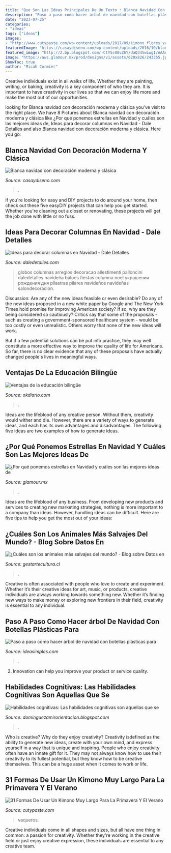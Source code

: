```yaml
---
title: "Que Son Las Ideas Principales De Un Texto : Blanca Navidad Con Decoración Moderna Y Clásica"
description: "Paso a paso como hacer árbol de navidad con botellas plásticas para"
date: "2023-07-25"
categories:
- "ideas"
tags: ["ideas"]
images:
- "http://www.cutypaste.com/wp-content/uploads/2017/09/kimono_flores_vaqueros.jpg"
featuredImage: "https://casaydiseno.com/wp-content/uploads/2016/10/blanca-navidad-decoracion-moderna-arbol-blanco-lazos-rojos.jpg"
featured_image: "http://2.bp.blogspot.com/-CtYSc08vZ6Y/UaQ345wLwgI/AAAAAAAAABE/UkUbW5cGZ3M/s320/c1.jpg"
image: "https://aws.glamour.mx/prod/designs/v1/assets/620x826/243355.jpg"
ShowToc: true
author: "Micah Cormier"
---
```



Creative individuals exist in all walks of life. Whether they are painting, writing, or baking, creativity is a key component of who they are. It is important to have creativity in our lives so that we can enjoy life more and make the most out of our opportunities.

	

		
looking for Blanca navidad con decoración moderna y clásica you've visit to the right place. We have 8 Pictures about Blanca navidad con decoración moderna y clásica like ¿Por qué ponemos estrellas en Navidad y cuáles son las mejores ideas de, Ideas para decorar columnas en Navidad - Dale Detalles and also Blanca navidad con decoración moderna y clásica. Here you go:
		
    
## Blanca Navidad Con Decoración Moderna Y Clásica

<img loading=lazy src="https://casaydiseno.com/wp-content/uploads/2016/10/blanca-navidad-decoracion-moderna-arbol-blanco-lazos-rojos.jpg" onerror="this.onerror=null;this.src='https://tse4.mm.bing.net/th?id=OIP.DDghhKryJ6hd9NVug5oWgQHaLH&amp;pid=15.1';" alt="Blanca navidad con decoración moderna y clásica">

_Source: casaydiseno.com_

>. 

	

If you're looking for easy and DIY projects to do around your home, then check out these five easyDIY projects that can help you get started. Whether you're cleaning out a closet or renovating, these projects will get the job done with little or no fuss.

    
## Ideas Para Decorar Columnas En Navidad - Dale Detalles

<img loading=lazy src="https://www.daledetalles.com/wp-content/uploads/2016/10/columna-navideña6.jpg" onerror="this.onerror=null;this.src='https://tse4.mm.bing.net/th?id=OIP.s7QfJ5lKS7LjNAXi0LRCggHaLH&amp;pid=15.1';" alt="Ideas para decorar columnas en Navidad - Dale Detalles">

_Source: daledetalles.com_

>globos columnas arreglos decoracao allestimenti palloncini daledetalles navideña baloes fiestas columna noel украшения рождения дня pilastras pilares navideños navideñas salondecoracion. 

	

Discussion: Are any of the new ideas feasible or even desirable?
Do any of the new ideas proposed in a new white paper by Google and The New York Times hold promise for improving American society? If so, why are they being considered so cautiously?
Critics say that some of the proposals - such as creating a government-sponsored healthcare system - would be too costly or even unrealistic. Others worry that none of the new ideas will work.

But if a few potential solutions can be put into practice, they may well constitute a more effective way to improve the quality of life for Americans. So far, there is no clear evidence that any of these proposals have actually changed people's lives in meaningful ways.

    
## Ventajas De La Educación Bilingüe

<img loading=lazy src="https://okdiario.com/img/bebes/2015/07/bilingue-2.jpg" onerror="this.onerror=null;this.src='https://tse3.mm.bing.net/th?id=OIP.SLHM9QfD6DSqIEeT7BMtbQHaDt&amp;pid=15.1';" alt="Ventajas de la educación bilingüe">

_Source: okdiario.com_

>. 

	

Ideas are the lifeblood of any creative person. Without them, creativity would wither and die. However, there are a variety of ways to generate ideas, and each has its own advantages and disadvantages. The following five ideas are two examples of how to generate ideas.

    
## ¿Por Qué Ponemos Estrellas En Navidad Y Cuáles Son Las Mejores Ideas De

<img loading=lazy src="https://aws.glamour.mx/prod/designs/v1/assets/620x826/243355.jpg" onerror="this.onerror=null;this.src='https://tse2.mm.bing.net/th?id=OIP.zPCsP2wJ1syvYxOYdKKjpQHaJ3&amp;pid=15.1';" alt="¿Por qué ponemos estrellas en Navidad y cuáles son las mejores ideas de">

_Source: glamour.mx_

>. 

	

Ideas are the lifeblood of any business. From developing new products and services to creating new marketing strategies, nothing is more important to a company than ideas. However, handling ideas can be difficult. Here are five tips to help you get the most out of your ideas:

    
## ¿Cuáles Son Los Animales Más Salvajes Del Mundo? - Blog Sobre Datos En

<img loading=lazy src="https://gestartecultura.cl/wp-content/uploads/2019/09/20-5.jpg" onerror="this.onerror=null;this.src='https://tse1.mm.bing.net/th?id=OIP.aXqcTyHgdN7EboZEvSoaSgHaFF&amp;pid=15.1';" alt="¿Cuáles son los animales más salvajes del mundo? - Blog sobre Datos en">

_Source: gestartecultura.cl_

>. 

	

Creative is often associated with people who love to create and experiment. Whether it’s their creative ideas for art, music, or products, creative individuals are always working towards something new. Whether it’s finding new ways to make money or exploring new frontiers in their field, creativity is essential to any individual.

    
## Paso A Paso Como Hacer árbol De Navidad Con Botellas Plásticas Para

<img loading=lazy src="https://www.ideasimples.com/wp-content/uploads/2018/11/eb97c8b7316e1b7309b9ab7b46fb3b0a.jpg" onerror="this.onerror=null;this.src='https://tse1.mm.bing.net/th?id=OIP.zIjHkJEVUSrviPBTDYNk3QHaJ4&amp;pid=15.1';" alt="Paso a paso como hacer árbol de navidad con botellas plásticas para">

_Source: ideasimples.com_

>. 

	

2. Innovation can help you improve your product or service quality.

    
## Habilidades Cognitivas: Las Habilidades Cognitivas Son Aquellas Que Se

<img loading=lazy src="http://2.bp.blogspot.com/-CtYSc08vZ6Y/UaQ345wLwgI/AAAAAAAAABE/UkUbW5cGZ3M/s320/c1.jpg" onerror="this.onerror=null;this.src='https://tse3.mm.bing.net/th?id=OIP._dkxSGL5MiuWUxW6KE_0ZgHaHX&amp;pid=15.1';" alt="Habilidades cognitivas: Las habilidades cognitivas son aquellas que se">

_Source: dominguezamirorientacion.blogspot.com_

>. 

	

Who is creative? Why do they enjoy creativity?
Creativity isdefined as the ability to generate new ideas, create with your own mind, and express yourself in a way that is unique and inspiring. People who enjoy creativity often have an innate gift for it. They may not always know how to use their creativity to its fullest potential, but they know how to be creative themselves. This can be a huge asset when it comes to work or life.

    
## 31 Formas De Usar Un Kimono Muy Largo Para La Primavera Y El Verano

<img loading=lazy src="http://www.cutypaste.com/wp-content/uploads/2017/09/kimono_flores_vaqueros.jpg" onerror="this.onerror=null;this.src='https://tse1.mm.bing.net/th?id=OIP.wv92WHamNb-jKkK0dCUzqgHaLH&amp;pid=15.1';" alt="31 Formas De Usar Un Kimono Muy Largo Para La Primavera Y El Verano">

_Source: cutypaste.com_

>vaqueros. 

	

Creative individuals come in all shapes and sizes, but all have one thing in common: a passion for creativity. Whether they're working in the creative field or just enjoy creative expression, these individuals are essential to any creative team.

